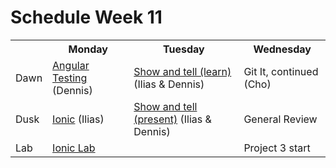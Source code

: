 # Schedule Week 11

<table>
  <tr>
    <th></th>
    <th>Monday</th>
    <th>Tuesday</th>
    <th>Wednesday</th>
  </tr>
  <tr>
    <td>Dawn</td>
    <td><a href="https://github.com/sf-wdi-14/notes/blob/master/lectures/week-11/_1_monday/dawn/angular-testing.md">Angular Testing</a> (Dennis)</td>
    <td><a href="https://github.com/sf-wdi-14/notes/blob/master/lectures/week-11/_2_tuesday/dawn/show-and-tell.md">Show and tell (learn)</a> (Ilias & Dennis)</td>
    <td>Git It, continued (Cho)</td>
  </tr>
  <tr>
    <td>Dusk</td>
    <td><a href='https://github.com/sf-wdi-14/notes/blob/master/lectures%2Fweek-11%2F_1_monday%2Fdusk%2Fionic.md'>Ionic</a> (Ilias)</td>
    <td><a href="https://github.com/sf-wdi-14/notes/blob/master/lectures/week-11/_2_tuesday/dusk/show-and-tell-presentation.md">Show and tell (present)</a> (Ilias & Dennis)</td>
    <td>General Review</td>
  </tr>
  <tr>
    <td>Lab</td>
    <td><a href='https://github.com/sf-wdi-14/notes/blob/master/assignments%2Fweek-11%2Fionic-lab.md'>Ionic Lab</a></td>
    <td></td>
    <td>Project 3 start</td>
  </tr>
</table>
